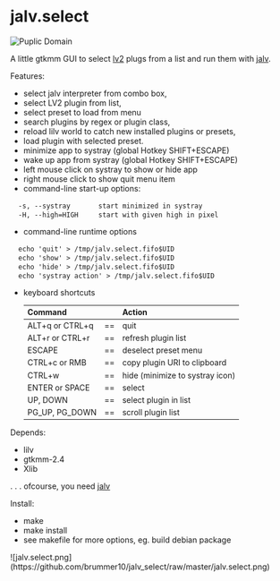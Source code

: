 jalv.select
===========

![Puplic Domain](http://freedomdefined.org/upload/2/20/Pd-button.png)

A little gtkmm GUI to select [lv2](http://lv2plug.in/) plugs from a list
and run them with [jalv](https://drobilla.net/software/jalv/).

Features:
- select jalv interpreter from combo box,
- select LV2 plugin from list,
- select preset to load from menu
- search plugins by regex or plugin class,
- reload lilv world to catch new installed plugins or presets,
- load plugin with selected preset.
- minimize app to systray (global Hotkey SHIFT+ESCAPE)
- wake up app from systray (global Hotkey SHIFT+ESCAPE)
 - left mouse click on systray to show or hide app
 - right mouse click to show quit menu item
- command-line start-up options:
```
  -s, --systray       start minimized in systray
  -H, --high=HIGH     start with given high in pixel
```
- command-line runtime options
```
  echo 'quit' > /tmp/jalv.select.fifo$UID
  echo 'show' > /tmp/jalv.select.fifo$UID
  echo 'hide' > /tmp/jalv.select.fifo$UID
  echo 'systray action' > /tmp/jalv.select.fifo$UID
```
- keyboard shortcuts

  |   Command       |     |   Action                      |
  |-----------------|:---:|-------------------------------|
  |ALT+q or CTRL+q  |==   |quit                           |
  |ALT+r or CTRL+r  |==   |refresh plugin list            |
  |ESCAPE           |==   |deselect preset menu           |
  |CTRL+c or RMB    |==   |copy plugin URI to clipboard   |
  |CTRL+w           |==   |hide (minimize to systray icon)|
  |ENTER or SPACE   |==   |select                         |
  |UP, DOWN         |==   |select plugin in list          |
  |PG_UP, PG_DOWN   |==   |scroll plugin list             |


Depends:
- lilv
- gtkmm-2.4
- Xlib

 . . . ofcourse, you need [jalv](https://drobilla.net/software/jalv/)

Install:
- make
- make install
- see makefile for more options, eg. build debian package

<p><p\>
![jalv.select.png](https://github.com/brummer10/jalv_select/raw/master/jalv.select.png)
